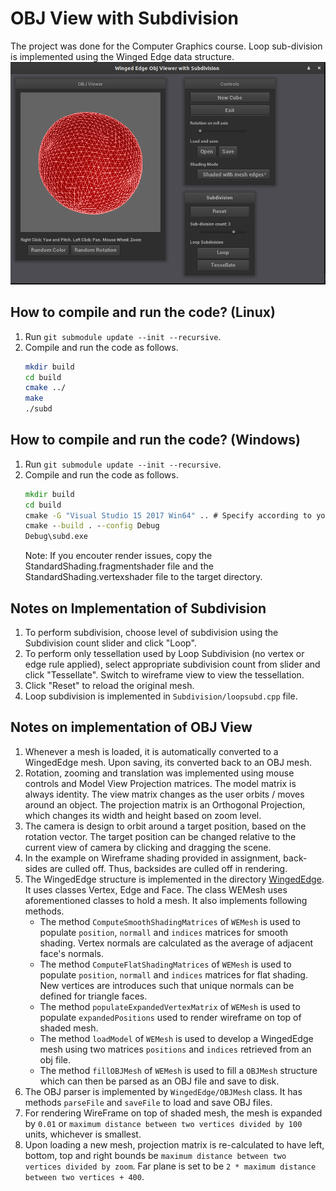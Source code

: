 # OBJ View with Subdivision
The project was done for the Computer Graphics course. Loop sub-division is implemented using the Winged Edge data structure.
![preview](doc/preview.png)

## How to compile and run the code? (Linux)
1) Run `git submodule update --init --recursive`.
2) Compile and run the code as follows.
	```bash
	mkdir build
	cd build
	cmake ../
	make
	./subd
	```

## How to compile and run the code? (Windows)
1) Run `git submodule update --init --recursive`.
2) Compile and run the code as follows.
	```cmd
	mkdir build
	cd build
	cmake -G "Visual Studio 15 2017 Win64" .. # Specify according to your visual studio version. Win64 is necessary for nanogui.
	cmake --build . --config Debug
	Debug\subd.exe
	```
	Note: If you encouter render issues, copy the StandardShading.fragmentshader file and the StandardShading.vertexshader file to the target directory.

	
## Notes on Implementation of Subdivision
 1) To perform subdivision, choose level of subdivision using the Subdivision count slider and click "Loop".
 2) To perform only tessellation used by Loop Subdivision (no vertex or edge rule applied), select appropriate subdivision count from slider and click "Tessellate". Switch to wireframe view to view the tessellation. 
 3) Click "Reset" to reload the original mesh.
 4) Loop subdivision is implemented in `Subdivision/loopsubd.cpp` file. 
 
## Notes on implementation of OBJ View
 1) Whenever a mesh is loaded, it is automatically converted to a WingedEdge mesh. Upon saving, its converted back to an OBJ mesh.
 2) Rotation, zooming and translation was implemented using mouse controls and Model View Projection matrices.
 The model matrix is always identity. The view matrix changes as the user orbits / moves around an object. The projection matrix is an Orthogonal Projection, which changes its width and height based on zoom level.
 3) The camera is design to orbit around a target position, based on the rotation vector. The target position can be changed relative to the current view of camera by clicking and dragging the scene.
 4) In the example on Wireframe shading provided in assignment, back-sides are culled off. Thus, backsides are culled off in rendering.
 5) The WingedEdge structure is implemented in the directory [WingedEdge](include/WingedEdge). It uses classes Vertex, Edge and Face. The class WEMesh uses aforementioned classes to hold a mesh. It also implements following methods.
    - The method `ComputeSmoothShadingMatrices` of `WEMesh` is used to populate `position`, `normall` and `indices` matrices for smooth shading. Vertex normals are calculated as the average of adjacent face's normals.
    - The method `ComputeFlatShadingMatrices` of `WEMesh` is used to populate `position`, `normall` and `indices` matrices for flat shading. New vertices are introduces such that unique normals can be defined for triangle faces.
    - The method `populateExpandedVertexMatrix` of `WEMesh` is used to populate `expandedPositions` used to render wireframe on top of shaded mesh.
    - The method `loadModel` of `WEMesh` is used to develop a WingedEdge mesh using two matrices `positions` and `indices` retrieved from an obj file.
    - The method `fillOBJMesh` of `WEMesh` is used to fill a `OBJMesh` structure which can then be parsed as an OBJ file and save to disk.
 6) The OBJ parser is implemented by `WingedEdge/OBJMesh` class. It has methods `parseFile` and `saveFile` to load and save OBJ files.
 7) For rendering WireFrame on top of shaded mesh, the mesh is expanded by `0.01` or `maximum distance between two vertices divided by 100` units, whichever is smallest.
 8) Upon loading a new mesh, projection matrix is re-calculated to have left, bottom, top and right bounds be `maximum distance between two vertices divided by zoom`. Far plane is set to be `2 * maximum distance between two vertices + 400`.
